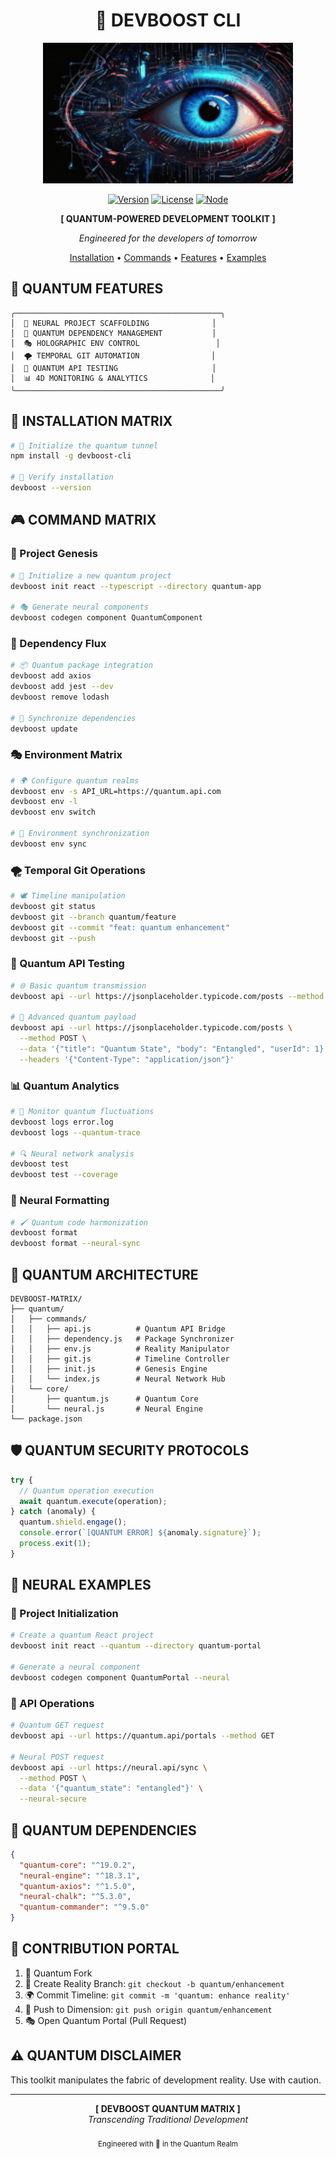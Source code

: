 <div align="center">

# 🌌 DEVBOOST CLI

<img src="assets/devboost-future.gif" alt="DevBoost CLI" width="400"/>

[![Version](https://img.shields.io/badge/VERSION-2.0.2-6C5CE7?style=for-the-badge&logo=v&logoColor=white)](https://github.com/yourusername/devboost-cli)
[![License](https://img.shields.io/badge/LICENSE-MIT-00B894?style=for-the-badge&logo=l&logoColor=white)](LICENSE)
[![Node](https://img.shields.io/badge/NODE-%3E%3D16.0.0-81ECEC?style=for-the-badge&logo=node.js&logoColor=white)](https://nodejs.org)

**[ QUANTUM-POWERED DEVELOPMENT TOOLKIT ]**

_Engineered for the developers of tomorrow_

</div>

<p align="center">
<a href="#-installation">Installation</a> •
<a href="#-command-matrix">Commands</a> •
<a href="#%EF%B8%8F-quantum-features">Features</a> •
<a href="#-neural-examples">Examples</a>
</p>

## 🌠 QUANTUM FEATURES

```
╭──────────────────────────────────────────────╮
│  🧬 NEURAL PROJECT SCAFFOLDING              │
│  🔮 QUANTUM DEPENDENCY MANAGEMENT           │
│  🎭 HOLOGRAPHIC ENV CONTROL                 │
│  🌪️ TEMPORAL GIT AUTOMATION                │
│  🧪 QUANTUM API TESTING                     │
│  📊 4D MONITORING & ANALYTICS              │
╰──────────────────────────────────────────────╯
```

## 💫 INSTALLATION MATRIX

```bash
# 🌌 Initialize the quantum tunnel
npm install -g devboost-cli

# 🎯 Verify installation
devboost --version
```

## 🎮 COMMAND MATRIX

### 🧬 Project Genesis

```bash
# 🚀 Initialize a new quantum project
devboost init react --typescript --directory quantum-app

# 🎭 Generate neural components
devboost codegen component QuantumComponent
```

### 🔮 Dependency Flux

```bash
# 📦 Quantum package integration
devboost add axios
devboost add jest --dev
devboost remove lodash

# 🔄 Synchronize dependencies
devboost update
```

### 🎭 Environment Matrix

```bash
# 🌍 Configure quantum realms
devboost env -s API_URL=https://quantum.api.com
devboost env -l
devboost env switch

# 🔄 Environment synchronization
devboost env sync
```

### 🌪️ Temporal Git Operations

```bash
# 🕊️ Timeline manipulation
devboost git status
devboost git --branch quantum/feature
devboost git --commit "feat: quantum enhancement"
devboost git --push
```

### 🧪 Quantum API Testing

```bash
# 🌐 Basic quantum transmission
devboost api --url https://jsonplaceholder.typicode.com/posts --method GET

# 🔮 Advanced quantum payload
devboost api --url https://jsonplaceholder.typicode.com/posts \
  --method POST \
  --data '{"title": "Quantum State", "body": "Entangled", "userId": 1}' \
  --headers '{"Content-Type": "application/json"}'
```

### 📊 Quantum Analytics

```bash
# 📡 Monitor quantum fluctuations
devboost logs error.log
devboost logs --quantum-trace

# 🔍 Neural network analysis
devboost test
devboost test --coverage
```

### 🎨 Neural Formatting

```bash
# 🖌️ Quantum code harmonization
devboost format
devboost format --neural-sync
```

## 🧬 QUANTUM ARCHITECTURE

```
DEVBOOST-MATRIX/
├── quantum/
│   ├── commands/
│   │   ├── api.js          # Quantum API Bridge
│   │   ├── dependency.js   # Package Synchronizer
│   │   ├── env.js          # Reality Manipulator
│   │   ├── git.js          # Timeline Controller
│   │   ├── init.js         # Genesis Engine
│   │   └── index.js        # Neural Network Hub
│   └── core/
│       ├── quantum.js      # Quantum Core
│       └── neural.js       # Neural Engine
└── package.json
```

## 🛡️ QUANTUM SECURITY PROTOCOLS

```javascript
try {
  // Quantum operation execution
  await quantum.execute(operation);
} catch (anomaly) {
  quantum.shield.engage();
  console.error(`[QUANTUM ERROR] ${anomaly.signature}`);
  process.exit(1);
}
```

## 🧪 NEURAL EXAMPLES

### 🌌 Project Initialization
```bash
# Create a quantum React project
devboost init react --quantum --directory quantum-portal

# Generate a neural component
devboost codegen component QuantumPortal --neural
```

### 🔮 API Operations
```bash
# Quantum GET request
devboost api --url https://quantum.api/portals --method GET

# Neural POST request
devboost api --url https://neural.api/sync \
  --method POST \
  --data '{"quantum_state": "entangled"}' \
  --neural-secure
```

## 📡 QUANTUM DEPENDENCIES

```json
{
  "quantum-core": "^19.0.2",
  "neural-engine": "^18.3.1",
  "quantum-axios": "^1.5.0",
  "neural-chalk": "^5.3.0",
  "quantum-commander": "^9.5.0"
}
```

## 🌌 CONTRIBUTION PORTAL

1. 🌠 Quantum Fork
2. 🌌 Create Reality Branch: `git checkout -b quantum/enhancement`
3. 🌍 Commit Timeline: `git commit -m 'quantum: enhance reality'`
4. 🌠 Push to Dimension: `git push origin quantum/enhancement`
5. 🎭 Open Quantum Portal (Pull Request)

## ⚠️ QUANTUM DISCLAIMER

This toolkit manipulates the fabric of development reality. Use with caution.

---

<div align="center">
  <strong>[ DEVBOOST QUANTUM MATRIX ]</strong><br>
  <em>Transcending Traditional Development</em><br><br>
  <sub>Engineered with 🌌 in the Quantum Realm</sub>
</div>